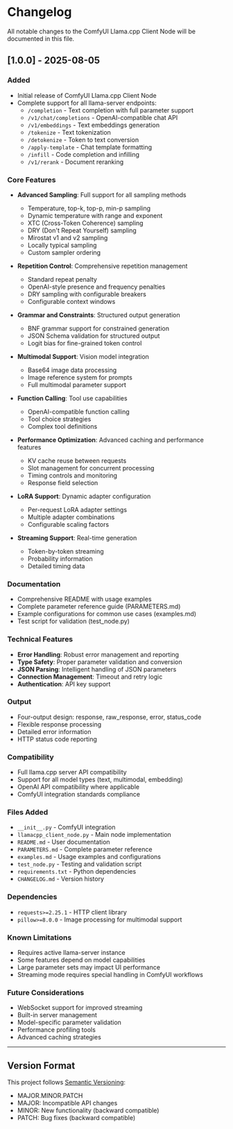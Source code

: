 # Changelog

All notable changes to the ComfyUI Llama.cpp Client Node will be documented in this file.

## [1.0.0] - 2025-08-05

### Added
- Initial release of ComfyUI Llama.cpp Client Node
- Complete support for all llama-server endpoints:
  - `/completion` - Text completion with full parameter support
  - `/v1/chat/completions` - OpenAI-compatible chat API
  - `/v1/embeddings` - Text embeddings generation
  - `/tokenize` - Text tokenization
  - `/detokenize` - Token to text conversion
  - `/apply-template` - Chat template formatting
  - `/infill` - Code completion and infilling
  - `/v1/rerank` - Document reranking

### Core Features
- **Advanced Sampling**: Full support for all sampling methods
  - Temperature, top-k, top-p, min-p sampling
  - Dynamic temperature with range and exponent
  - XTC (Cross-Token Coherence) sampling
  - DRY (Don't Repeat Yourself) sampling
  - Mirostat v1 and v2 sampling
  - Locally typical sampling
  - Custom sampler ordering

- **Repetition Control**: Comprehensive repetition management
  - Standard repeat penalty
  - OpenAI-style presence and frequency penalties
  - DRY sampling with configurable breakers
  - Configurable context windows

- **Grammar and Constraints**: Structured output generation
  - BNF grammar support for constrained generation
  - JSON Schema validation for structured output
  - Logit bias for fine-grained token control

- **Multimodal Support**: Vision model integration
  - Base64 image data processing
  - Image reference system for prompts
  - Full multimodal parameter support

- **Function Calling**: Tool use capabilities
  - OpenAI-compatible function calling
  - Tool choice strategies
  - Complex tool definitions

- **Performance Optimization**: Advanced caching and performance features
  - KV cache reuse between requests
  - Slot management for concurrent processing
  - Timing controls and monitoring
  - Response field selection

- **LoRA Support**: Dynamic adapter configuration
  - Per-request LoRA adapter settings
  - Multiple adapter combinations
  - Configurable scaling factors

- **Streaming Support**: Real-time generation
  - Token-by-token streaming
  - Probability information
  - Detailed timing data

### Documentation
- Comprehensive README with usage examples
- Complete parameter reference guide (PARAMETERS.md)
- Example configurations for common use cases (examples.md)
- Test script for validation (test_node.py)

### Technical Features
- **Error Handling**: Robust error management and reporting
- **Type Safety**: Proper parameter validation and conversion
- **JSON Parsing**: Intelligent handling of JSON parameters
- **Connection Management**: Timeout and retry logic
- **Authentication**: API key support

### Output
- Four-output design: response, raw_response, error, status_code
- Flexible response processing
- Detailed error information
- HTTP status code reporting

### Compatibility
- Full llama.cpp server API compatibility
- Support for all model types (text, multimodal, embedding)
- OpenAI API compatibility where applicable
- ComfyUI integration standards compliance

### Files Added
- `__init__.py` - ComfyUI integration
- `llamacpp_client_node.py` - Main node implementation
- `README.md` - User documentation
- `PARAMETERS.md` - Complete parameter reference
- `examples.md` - Usage examples and configurations
- `test_node.py` - Testing and validation script
- `requirements.txt` - Python dependencies
- `CHANGELOG.md` - Version history

### Dependencies
- `requests>=2.25.1` - HTTP client library
- `pillow>=8.0.0` - Image processing for multimodal support

### Known Limitations
- Requires active llama-server instance
- Some features depend on model capabilities
- Large parameter sets may impact UI performance
- Streaming mode requires special handling in ComfyUI workflows

### Future Considerations
- WebSocket support for improved streaming
- Built-in server management
- Model-specific parameter validation
- Performance profiling tools
- Advanced caching strategies

---

## Version Format

This project follows [Semantic Versioning](https://semver.org/):
- MAJOR.MINOR.PATCH
- MAJOR: Incompatible API changes
- MINOR: New functionality (backward compatible)
- PATCH: Bug fixes (backward compatible)

